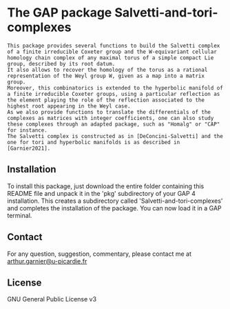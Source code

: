 # The GAP package Salvetti-and-tori-complexes

    This package provides several functions to build the Salvetti complex of a finite irreducible Coxeter group and the W-equivariant cellular homology chain complex of any maximal torus of a simple compact Lie group, described by its root datum.
    It also allows to recover the homology of the torus as a rational representation of the Weyl group W, given as a map into a matrix group.
    Moreover, this combinatorics is extended to the hyperbolic manifold of a finite irreducible Coxeter groups, using a particular reflection as the element playing the role of the reflection associated to the highest root appearing in the Weyl case.
    As we also provide functions to translate the differentials of the complexes as matrices with integer coefficients, one can also study these complexes through an adapted package, such as "Homalg" or "CAP" for instance.
    The Salvetti complex is constructed as in [DeConcini-Salvetti] and the one for tori and hyperbolic manifolds is as described in [Garnier2021].

## Installation

To install this package, just download the entire folder containing this 
README file and unpack it in the 'pkg' subdirectory of your GAP 4 installation. 
This creates a subdirectory called 'Salvetti-and-tori-complexes' and completes the 
installation of the package. You can now load it in a GAP terminal.

## Contact

For any question, suggestion, commentary, please contact me at 
arthur.garnier@u-picardie.fr

## License

GNU General Public License v3
